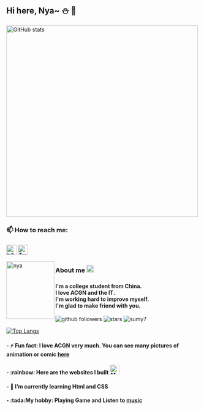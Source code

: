 

## Hi here, Nya~  :snowman: 👋 
  
<img alt="GitHub stats" src="https://github-readme-stats-lqpqbzbmp-mashirozx.vercel.app/api?username=imouup&bg_color=30,f48193,c5ddf3&title_color=fff&text_color=fff&count_private=true&hide_border=true" width="500">
 
### 📫 How to reach me: <h3/>


[<img height="26" src="https://i0.hdslb.com/bfs/static/jinkela/long/images/favicon.ico" alt="bilibili" />](https://space.bilibili.com/438518095)
[<img height="26" src="https://abs.twimg.com/responsive-web/client-web/icon-ios.77d25eba.png" alt="Twitter" />](https://twitter.com/iznyaku) 



<p/>
 
 
 
 <p><img align="left" src="https://cdn.jsdelivr.net/gh/imouup/pico/pic20210803_141307396_iOS.jpg" alt="nya" height="150" width="125"></p>
 <p>
  <h3> About me <a href="https://mouup.top">
    <img src="https://cdn.jsdelivr.net/gh/imouup/pico/picavatar.png" alt="My blog" height="20" width="20">
  </a><h3/>
  <h4> I'm a college student from China.<br/>I love ACGN and the IT.<br/>I'm working hard to improve myself.</br>I'm glad to make friend with you.</h4>
 <p/>

![github followers](https://img.shields.io/github/followers/imouup?style=social)
![stars](https://img.shields.io/github/stars/imouup?style=social)
![sumy7](https://komarev.com/ghpvc/?username=imouup)
</br>

[![Top Langs](https://github-readme-stats.vercel.app/api/top-langs/?username=imouup&layout=compact&bg_color=20,eebbcc,ccdaef&title_color=fff&text_color=fff&card_width=450)](https://github.com/anuraghazra/github-readme-stats)


  
<p><h4>- ⚡ Fun fact: I love ACGN very much. You can see many pictures of animation or comic <a href="https://pic.mouup.top">here</a> </h4></p>
<p><h4>- :rainbow: Here are the websites I built
         <a href="https://nyaku.moe"><img src="https://cdn.jsdelivr.net/gh/imouup/pico/picavatar.png" alt="Mouup's blog" height="25" width="25"></a> 
    <!--     <a href="https://pic.mouup.top"><img src="https://cdn.jsdelivr.net/gh/imouup/pico/pic20201107_104156023_iOS%20(Small)%20(2).jpg" alt="picmoeup" height="25" width="25"></a> -->
       </h4></p>
<p><h4>- 🌱 I’m currently learning Html and CSS </h4></p>
<p><h4>- :tada:My hobby: Playing Game and  Listen to <a href="https://music.163.com/#/user/home?id=3262589762">music</a></h4></p>

  
<!--
**imouup/imouup** is a ✨ _special_ ✨ repository because its `README.md` (this file) appears on your GitHub profile.

Here are some ideas to get you started:

- 🔭 I’m currently working on ...
- 🌱 I’m currently learning ...
- 👯 I’m looking to collaborate on ...
- 🤔 I’m looking for help with ...
- 💬 Ask me about ...
- 📫 How to reach me: ...
- 😄 Pronouns: ...
- ⚡ Fun fact: ...
-->
